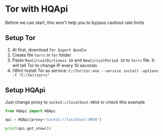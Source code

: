 # Tor with HQApi

Before we can start, this won't help you to bypass cashout rate limits

## Setup Tor

1. At first, download `Tor Expert Bundle`
2. Create file `torrc` in `Tor` folder
3. Paste `MaxCircuitDirtiness 10` and `NewCircuitPeriod 10` to `torrc` file. It will tell Tor to change IP every 10 seconds
4. (Win) Install Tor as service: `C:\Tor\tor.exe --service install -options -f "C:\Tor\torrc"`


## Setup HQApi

Just change proxy to `socks5://localhost:9050` or check this example

```python
from HQApi import HQApi

api = HQApi(proxy="socks5://localhost:9050")

print(api.get_show())
```

